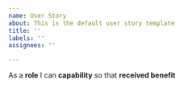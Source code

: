 ```yaml
---
name: User Story
about: This is the default user story template
title: ''
labels: ''
assignees: ''

---
```


As a **role** I can **capability** so that **received benefit**
